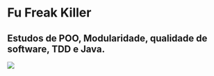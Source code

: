 # Fu Freak Killer

## Estudos de POO, Modularidade, qualidade de software, TDD e Java.
<p>
<img src="https://img.shields.io/badge/java-%23ED8B00.svg?style=for-the-badge&logo=java&logoColor=white"/>
</p>